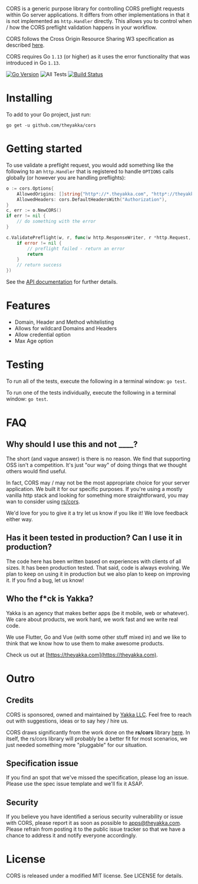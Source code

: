 CORS is a generic purpose library for controlling CORS preflight requests within Go server applications. It differs from other implementations in that it is not implemented as `http.Handler` directly. This allows you to control when / how the CORS preflight validation happens in your workflow.

CORS follows the  Cross Origin Resource Sharing W3 specification as described [here](http://www.w3.org/TR/cors).

CORS requires Go `1.13` (or higher) as it uses the error functionality that was introduced in Go `1.13`.

[![Go Version](https://img.shields.io/badge/Go-1.13+-lightgrey.svg)](https://golang.org/)
![All Tests](https://github.com/theyakka/cors/workflows/All%20Tests/badge.svg)
[![Build Status](https://travis-ci.org/theyakka/cors.svg?branch=master)](https://travis-ci.org/theyakka/cors)


# Installing

To add to your Go project, just run:

```
go get -u github.com/theyakka/cors
```

# Getting started

To use validate a preflight request, you would add something like the 
following to an `http.Handler` that is registered to handle `OPTIONS`
calls globally (or however you are handling preflights):

```go
o := cors.Options{
    AllowedOrigins: []string{"http*://*.theyakka.com", "http*://theyakka.com"},
    AllowedHeaders: cors.DefaultHeadersWith("Authorization"),
}
c, err := o.NewCORS()
if err != nil {
    // do something with the error
}

c.ValidatePreflight(w, r, func(w http.ResponseWriter, r *http.Request, error *cors.ValidationError) {
    if error != nil {
        // preflight failed - return an error
        return
    }
    // return success
})
```

See the [API documentation](http://godoc.org/github.com/theyakka/cors) for further details.

# Features

- Domain, Header and Method whitelisting
- Allows for wildcard Domains and Headers
- Allow credential option
- Max Age option

# Testing

To run all of the tests, execute the following in a terminal window: `go test`.

To run one of the tests individually, execute the following in a terminal window: `go test`.

# FAQ

## Why should I use this and not ____?

The short (and vague answer) is there is no reason. We find that supporting OSS isn't a competition. It's just "our way" of doing things that we thought others would find useful. 

In fact, CORS may / may not be the most appropriate choice for your server application. We built it for our specific purposes. If you're using a mostly vanilla http stack and looking for something more straightforward, you may wan to consider using [rs/cors](https://github.com/rs/cors).

We'd love for you to give it a try let us know if you like it! We love feedback either way.

## Has it been tested in production? Can I use it in production?

The code here has been written based on experiences with clients of all sizes. It has been production tested. That said, code is always evolving. We plan to keep on using it in production but we also plan to keep on improving it. If you find a bug, let us know!

## Who the f*ck is Yakka?

Yakka is an agency that makes better apps (be it mobile, web or whatever). We care about products, we work hard, we work fast and we write real code.

We use Flutter, Go and Vue (with some other stuff mixed in) and we like to think that we know how to use them to make awesome products.

Check us out at [https://theyakka.com](https://theyakka.com).

# Outro

## Credits

CORS is sponsored, owned and maintained by [Yakka LLC](http://theyakka.com). Feel free to reach out with suggestions, ideas or to say hey / hire us.

CORS draws significantly from the work done on the **rs/cors** library [here](https://github.com/rs/cors). In itself, the rs/cors library will probably be a better fit for most scenarios, we just needed something more "pluggable" for our situation.

## Specification issue

If you find an spot that we've missed the specification, please log an issue. Please use the spec issue template and we'll fix it ASAP.

## Security

If you believe you have identified a serious security vulnerability or issue with CORS, please report it as soon as possible to apps@theyakka.com. Please refrain from posting it to the public issue tracker so that we have a chance to address it and notify everyone accordingly.

# License

CORS is released under a modified MIT license. See LICENSE for details.